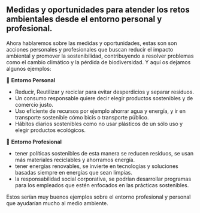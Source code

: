 ## Medidas y oportunidades para atender los retos ambientales desde el entorno personal y profesional.

Ahora hablaremos sobre las medidas y oportunidades, estas son son acciones personales y profesionales
que buscan reducir el impacto ambiental y promover la sostenibilidad, contribuyendo a resolver problemas 
como el cambio climático y la pérdida de biodiversidad. Y aquí os dejamos algunos ejemplos:

🌱 **Entorno Personal**
* Reducir, Reutilizar y reciclar para evitar desperdicios y separar residuos.
* Un consumo responsable quiere decir elegir productos sostenibles y de comercio justo.
* Uso eficiente de recursos por ejemplo ahorrar agua y energía, y ir en transporte sostenible
  cómo bicis o transporte público.
* Hábitos diarios sostenibles como no usar plásticos de un sólo uso y elegir productos
  ecológicos.

💼 **Entorno Profesional**
* tener políticas sostenibles de esta manera se reducen residuos, se usan más materiales
  reciclables y ahorramos energía.
* tener energías renovables, se invierte en tecnologías y soluciones basadas siempre en
  energías que sean limpias.
* la responsabilidad social corporativa, se podrían desarrollar programas para los empleados
  que estén enfocados en las prácticas sostenibles.

Estos serían muy buenos ejemplos sobre el entorno profesional y personal que ayudarían mucho
al medio ambiente.


